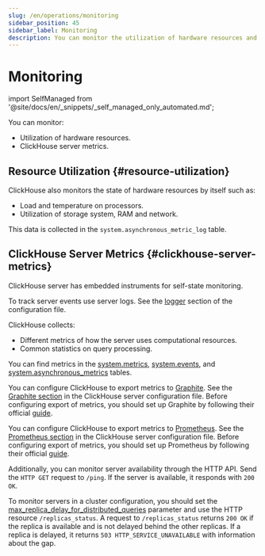 ```yaml
---
slug: /en/operations/monitoring
sidebar_position: 45
sidebar_label: Monitoring
description: You can monitor the utilization of hardware resources and also ClickHouse server metrics.
---
```


# Monitoring
import SelfManaged from '@site/docs/en/_snippets/_self_managed_only_automated.md';

<SelfManaged />

You can monitor:

- Utilization of hardware resources.
- ClickHouse server metrics.

## Resource Utilization {#resource-utilization}

ClickHouse also monitors the state of hardware resources by itself such as:

- Load and temperature on processors.
- Utilization of storage system, RAM and network.

This data is collected in the `system.asynchronous_metric_log` table.

## ClickHouse Server Metrics {#clickhouse-server-metrics}

ClickHouse server has embedded instruments for self-state monitoring.

To track server events use server logs. See the [logger](../operations/server-configuration-parameters/settings.md#server_configuration_parameters-logger) section of the configuration file.

ClickHouse collects:

- Different metrics of how the server uses computational resources.
- Common statistics on query processing.

You can find metrics in the [system.metrics](../operations/system-tables/metrics.md#system_tables-metrics), [system.events](../operations/system-tables/events.md#system_tables-events), and [system.asynchronous_metrics](../operations/system-tables/asynchronous_metrics.md#system_tables-asynchronous_metrics) tables.

You can configure ClickHouse to export metrics to [Graphite](https://github.com/graphite-project). See the [Graphite section](../operations/server-configuration-parameters/settings.md#server_configuration_parameters-graphite) in the ClickHouse server configuration file. Before configuring export of metrics, you should set up Graphite by following their official [guide](https://graphite.readthedocs.io/en/latest/install.html).

You can configure ClickHouse to export metrics to [Prometheus](https://prometheus.io). See the [Prometheus section](../operations/server-configuration-parameters/settings.md#server_configuration_parameters-prometheus) in the ClickHouse server configuration file. Before configuring export of metrics, you should set up Prometheus by following their official [guide](https://prometheus.io/docs/prometheus/latest/installation/).

Additionally, you can monitor server availability through the HTTP API. Send the `HTTP GET` request to `/ping`. If the server is available, it responds with `200 OK`.

To monitor servers in a cluster configuration, you should set the [max_replica_delay_for_distributed_queries](../operations/settings/settings.md#settings-max_replica_delay_for_distributed_queries) parameter and use the HTTP resource `/replicas_status`. A request to `/replicas_status` returns `200 OK` if the replica is available and is not delayed behind the other replicas. If a replica is delayed, it returns `503 HTTP_SERVICE_UNAVAILABLE` with information about the gap.
